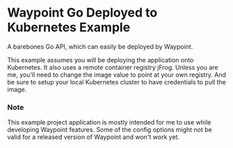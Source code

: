 # Waypoint Go Deployed to Kubernetes Example

A barebones Go API, which can easily be deployed by Waypoint.

This example assumes you will be deploying the application onto Kubernetes.
It also uses a remote container registry jFrog. Unless you are me, you'll need
to change the image value to point at your own registry. And be sure to setup
your local Kubernetes cluster to have credentials to pull the image.

### Note

This example project application is mostly intended for me to use while developing
Waypoint features. Some of the config options might not be valid for a released
version of Waypoint and won't work yet.
